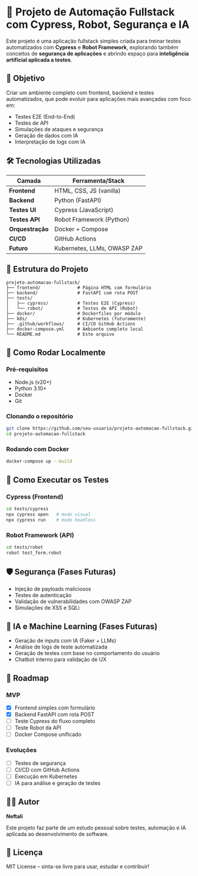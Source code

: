 # 🚀 Projeto de Automação Fullstack com Cypress, Robot, Segurança e IA

Este projeto é uma aplicação fullstack simples criada para treinar testes automatizados com **Cypress** e **Robot Framework**, explorando também conceitos de **segurança de aplicações** e abrindo espaço para **inteligência artificial aplicada a testes**.

## 📌 Objetivo

Criar um ambiente completo com frontend, backend e testes automatizados, que pode evoluir para aplicações mais avançadas com foco em:

- Testes E2E (End-to-End)
- Testes de API
- Simulações de ataques e segurança
- Geração de dados com IA
- Interpretação de logs com IA

## 🛠️ Tecnologias Utilizadas

| Camada        | Ferramenta/Stack       |
|---------------|------------------------|
| **Frontend**  | HTML, CSS, JS (vanilla)|
| **Backend**   | Python (FastAPI)       |
| **Testes UI** | Cypress (JavaScript)   |
| **Testes API**| Robot Framework (Python) |
| **Orquestração** | Docker + Compose     |
| **CI/CD**     | GitHub Actions         |
| **Futuro**    | Kubernetes, LLMs, OWASP ZAP |

## 📁 Estrutura do Projeto

    projeto-automacao-fullstack/
    ├── frontend/              # Página HTML com formulário
    ├── backend/               # FastAPI com rota POST
    ├── tests/
    │   ├── cypress/           # Testes E2E (Cypress)
    │   └── robot/             # Testes de API (Robot)
    ├── docker/                # Dockerfiles por módulo
    ├── k8s/                   # Kubernetes (futuramente)
    ├── .github/workflows/     # CI/CD GitHub Actions
    ├── docker-compose.yml     # Ambiente completo local
    └── README.md              # Este arquivo

## 🚀 Como Rodar Localmente

### Pré-requisitos
- Node.js (v20+)
- Python 3.10+
- Docker
- Git

### Clonando o repositório

```bash
git clone https://github.com/seu-usuario/projeto-automacao-fullstack.git
cd projeto-automacao-fullstack
```

### Rodando com Docker

```bash
docker-compose up --build
```

## 🧪 Como Executar os Testes

### Cypress (Frontend)

```bash
cd tests/cypress
npx cypress open   # modo visual
npx cypress run    # modo headless
```

### Robot Framework (API)

```bash
cd tests/robot
robot test_form.robot
```

## 🛡️ Segurança (Fases Futuras)

- Injeção de payloads maliciosos
- Testes de autenticação
- Validação de vulnerabilidades com OWASP ZAP
- Simulações de XSS e SQLi

## 🤖 IA e Machine Learning (Fases Futuras)

- Geração de inputs com IA (Faker + LLMs)
- Análise de logs de teste automatizada
- Geração de testes com base no comportamento do usuário
- Chatbot interno para validação de UX

## 📅 Roadmap

### MVP
- [x] Frontend simples com formulário
- [x] Backend FastAPI com rota POST
- [ ] Teste Cypress do fluxo completo
- [ ] Teste Robot da API
- [ ] Docker Compose unificado

### Evoluções
- [ ] Testes de segurança
- [ ] CI/CD com GitHub Actions
- [ ] Execução em Kubernetes
- [ ] IA para análise e geração de testes

## 🧑‍💻 Autor

**Neftali**

Este projeto faz parte de um estudo pessoal sobre testes, automação e IA aplicada ao desenvolvimento de software.

## 🪪 Licença

MIT License – sinta-se livre para usar, estudar e contribuir!

